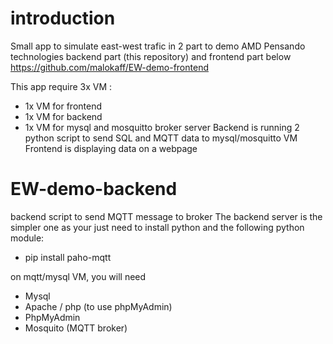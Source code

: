 # introduction
Small app to simulate east-west trafic in 2 part to demo AMD Pensando technologies
backend part (this repository) and frontend part below
https://github.com/malokaff/EW-demo-frontend

This app require 3x VM :
- 1x VM for frontend 
- 1x VM for backend
- 1x VM for mysql and mosquitto broker server
Backend is running 2 python script to send SQL and MQTT data to mysql/mosquitto VM
Frontend is displaying data on a webpage

# EW-demo-backend
backend script to send MQTT message to broker
The backend server is the simpler one as your just need to install python and the following python module:
-	pip install paho-mqtt

on mqtt/mysql VM, you will need
-	Mysql
-	Apache / php (to use phpMyAdmin)
-	PhpMyAdmin
-	Mosquito (MQTT broker)



